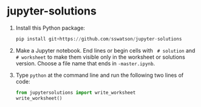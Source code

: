 
# jupyter-solutions


1. Install this Python package:

    ```python
    pip install git+https://github.com/sswatson/jupyter-solutions
    ```

2. Make a Jupyter notebook. End lines or begin cells with ` # solution` and ` # worksheet` to make them visible only in the worksheet or solutions version. Choose a file name that ends in `-master.ipynb`. 

3. Type `python` at the command line and run the following two lines of code:

    ```python
    from jupytersolutions import write_worksheet
    write_worksheet()
    ```
